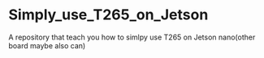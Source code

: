 # Simply_use_T265_on_Jetson
A repository that teach you how to simlpy use T265 on Jetson nano(other board maybe also can)
